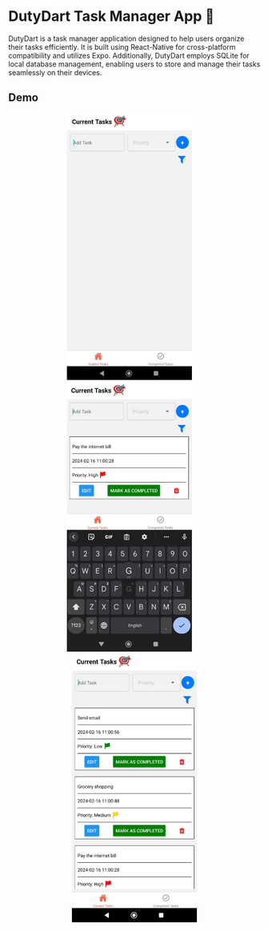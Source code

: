 # DutyDart Task Manager App 🎯

DutyDart is a task manager application designed to help users organize their tasks efficiently. It is built using React-Native for cross-platform compatibility and utilizes Expo. Additionally, DutyDart employs SQLite for local database management, enabling users to store and manage their tasks seamlessly on their devices.

## Demo

<p align="center">
  <img src="Demo1.gif" alt="Demo 1" width="250"/> &nbsp;&nbsp;&nbsp;&nbsp;
  <img src="Demo2.gif" alt="Demo 2" width="250"/> &nbsp;&nbsp;&nbsp;&nbsp;
  <img src="Demo3.gif" alt="Demo 3" width="250"/>
</p>
